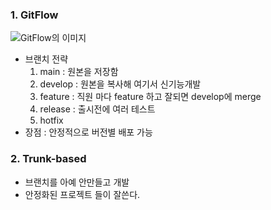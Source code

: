 ### 1. GitFlow

<img src="2022-07-12-09-37-16.png" alt="GitFlow의 이미지">

* 브랜치 전략
    1. main : 원본을 저장함
    2. develop  : 원본을 복사해 여기서 신기능개발
    3. feature  : 직원 마다 feature 하고 잘되면 develop에 merge
    4. release : 출시전에 여러 테스트
    5. hotfix
* 장점 : 안정적으로 버전별 배포 가능

### 2. Trunk-based

* 브랜치를 아예 안만들고 개발
* 안정화된 프로젝트 들이 잘쓴다.
